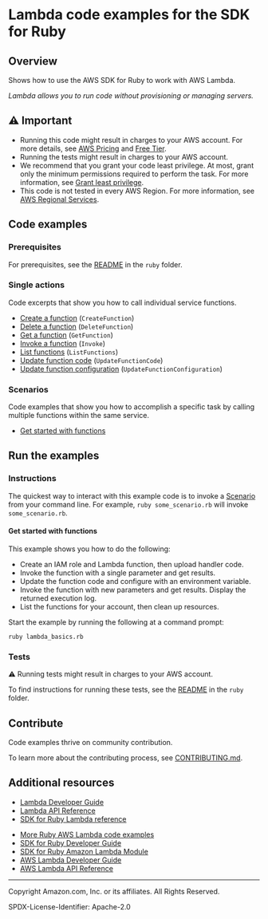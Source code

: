 # Lambda code examples for the SDK for Ruby

## Overview

Shows how to use the AWS SDK for Ruby to work with AWS Lambda.

<!--custom.overview.start-->
<!--custom.overview.end-->

_Lambda allows you to run code without provisioning or managing servers._

## ⚠ Important

* Running this code might result in charges to your AWS account. For more details, see [AWS Pricing](https://aws.amazon.com/pricing/) and [Free Tier](https://aws.amazon.com/free/).
* Running the tests might result in charges to your AWS account.
* We recommend that you grant your code least privilege. At most, grant only the minimum permissions required to perform the task. For more information, see [Grant least privilege](https://docs.aws.amazon.com/IAM/latest/UserGuide/best-practices.html#grant-least-privilege).
* This code is not tested in every AWS Region. For more information, see [AWS Regional Services](https://aws.amazon.com/about-aws/global-infrastructure/regional-product-services).

<!--custom.important.start-->
<!--custom.important.end-->

## Code examples

### Prerequisites

For prerequisites, see the [README](../../README.md#Prerequisites) in the `ruby` folder.


<!--custom.prerequisites.start-->
<!--custom.prerequisites.end-->

### Single actions

Code excerpts that show you how to call individual service functions.

- [Create a function](lambda_basics.rb#L127) (`CreateFunction`)
- [Delete a function](lambda_basics.rb#L277) (`DeleteFunction`)
- [Get a function](lambda_basics.rb#L110) (`GetFunction`)
- [Invoke a function](lambda_basics.rb#L164) (`Invoke`)
- [List functions](lambda_basics.rb#L262) (`ListFunctions`)
- [Update function code](lambda_basics.rb#L237) (`UpdateFunctionCode`)
- [Update function configuration](lambda_basics.rb#L212) (`UpdateFunctionConfiguration`)

### Scenarios

Code examples that show you how to accomplish a specific task by calling multiple
functions within the same service.

- [Get started with functions](lambda_basics.rb)


<!--custom.examples.start-->
<!--custom.examples.end-->

## Run the examples

### Instructions


<!--custom.instructions.start-->
The quickest way to interact with this example code is to invoke a [Scenario](#Scenarios) from your command line. For example, `ruby some_scenario.rb` will invoke `some_scenario.rb`.
<!--custom.instructions.end-->



#### Get started with functions

This example shows you how to do the following:

- Create an IAM role and Lambda function, then upload handler code.
- Invoke the function with a single parameter and get results.
- Update the function code and configure with an environment variable.
- Invoke the function with new parameters and get results. Display the returned execution log.
- List the functions for your account, then clean up resources.

<!--custom.scenario_prereqs.lambda_Scenario_GettingStartedFunctions.start-->
<!--custom.scenario_prereqs.lambda_Scenario_GettingStartedFunctions.end-->

Start the example by running the following at a command prompt:

```
ruby lambda_basics.rb
```

<!--custom.scenarios.lambda_Scenario_GettingStartedFunctions.start-->
<!--custom.scenarios.lambda_Scenario_GettingStartedFunctions.end-->

### Tests

⚠ Running tests might result in charges to your AWS account.


To find instructions for running these tests, see the [README](../../README.md#Tests)
in the `ruby` folder.



<!--custom.tests.start-->

## Contribute
Code examples thrive on community contribution.

To learn more about the contributing process, see [CONTRIBUTING.md](../../../CONTRIBUTING.md).
<!--custom.tests.end-->

## Additional resources

- [Lambda Developer Guide](https://docs.aws.amazon.com/lambda/latest/dg/welcome.html)
- [Lambda API Reference](https://docs.aws.amazon.com/lambda/latest/dg/API_Reference.html)
- [SDK for Ruby Lambda reference](https://docs.aws.amazon.com/sdk-for-ruby/v3/api/Aws/Lambda.html)

<!--custom.resources.start-->
* [More Ruby AWS Lambda code examples](https://docs.aws.amazon.com/sdk-for-ruby/v3/developer-guide/ruby_lambda_code_examples.html)
* [SDK for Ruby Developer Guide](https://aws.amazon.com/developer/language/ruby/)
* [SDK for Ruby Amazon Lambda Module](https://docs.aws.amazon.com/sdk-for-ruby/v3/api/Aws/Lambda.html)
* [AWS Lambda Developer Guide](https://docs.aws.amazon.com/lambda/latest/dg/welcome.html)
* [AWS Lambda API Reference](https://docs.aws.amazon.com/lambda/latest/dg/API_Reference.html)
<!--custom.resources.end-->

---

Copyright Amazon.com, Inc. or its affiliates. All Rights Reserved.

SPDX-License-Identifier: Apache-2.0